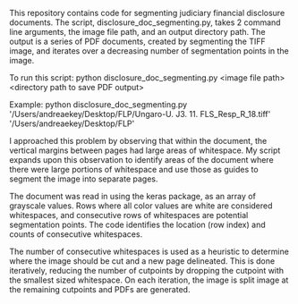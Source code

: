 This repository contains code for segmenting judiciary financial disclosure documents. The script, disclosure_doc_segmenting.py, takes 2 command line arguments, the image file path, and an output directory path. The output is a series of PDF documents, created by segmenting the TIFF image, and iterates over a decreasing number of segmentation points in the image.

To run this script: python disclosure_doc_segmenting.py \<image file path\> \<directory path to save PDF output\>

Example: python disclosure_doc_segmenting.py '/Users/andreaekey/Desktop/FLP/Ungaro-U.  J3. 11. FLS_Resp_R_18.tiff' '/Users/andreaekey/Desktop/FLP'


I approached this problem by observing that within the document, the vertical margins between pages had large areas of whitespace. My script expands upon this observation to identify areas of the document where there were large portions of whitespace and use those as guides to segment the image into separate pages. 

The document was read in using the keras package, as an array of grayscale values. Rows where all color values are white are considered whitespaces, and consecutive rows of whitespaces are potential segmentation points. The code identifies the location (row index) and counts of consecutive whitespaces.

The number of consecutive whitespaces is used as a heuristic to determine where the image should be cut and a new page delineated. This is done iteratively, reducing the number of cutpoints by dropping the cutpoint with the smallest sized whitespace. On each iteration, the image is split image at the remaining cutpoints and PDFs are generated.
